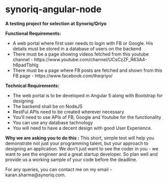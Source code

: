 # synoriq-angular-node
<b>A testing project for selection at Synoriq/Qriyo</b>

<b>Functional Requirements:</b><br>
<ul>
<li>A web portal where first user needs to login with FB or Google. His details must be stored in a database of users on the backend</li>
<li>There must be a page showing videos fetched from this youtube channel - https://www.youtube.com/channel/UCsCzZF_R63A4-h6padTbhlg</li>
<li>There must be a page where FB posts are fetched and shown from this FB page - https://www.facebook.com/theqriyo/</li>
</ul>
<b>Technical Requirements:</b><br>
<ul>
<li>The web portal is to be developed in Angular 5 along with Bootstrap for designing</li>
<li>The backend shall be on NodeJS</li>
<li>RestFul APIs need to be created wherever necessary</li>
<li>You'll need to use APIs of FB, Google and Youtube for the functionality</li>
<li>You can use any database tachnology</li>
<li>You will need to have a decent design with good User Experience.</li>
</ul>

<b>Why we are asking you to do this :</b> This short, simple test will help you demonstrate not just your programming talent, but your approach to designing an application. We don’t just want to see the coder in you - we want to see the engineer and a great startup developer. So plan well and provide us a working sample of your code before the deadline.

<p>For any queries, you can contact me on my email - karan.sharma@synoriq.com.</p>
